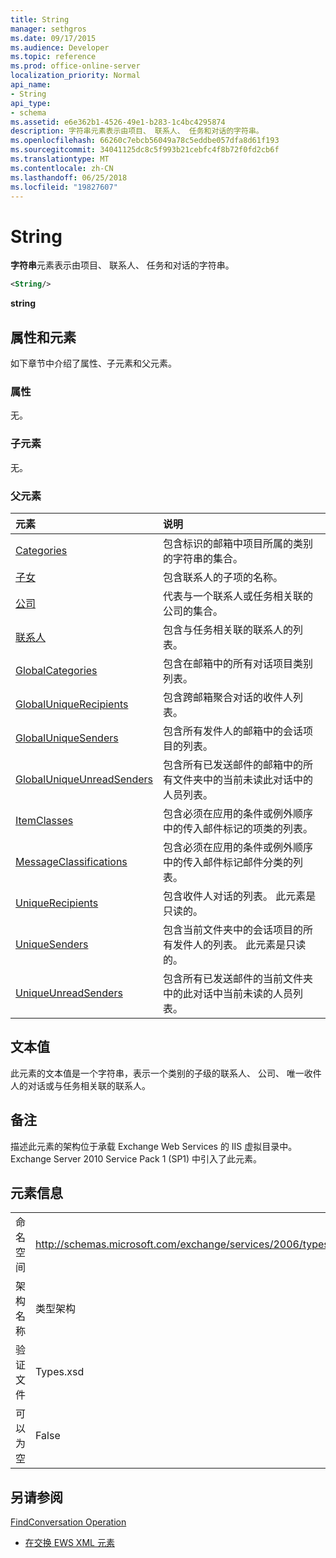 ```yaml
---
title: String
manager: sethgros
ms.date: 09/17/2015
ms.audience: Developer
ms.topic: reference
ms.prod: office-online-server
localization_priority: Normal
api_name:
- String
api_type:
- schema
ms.assetid: e6e362b1-4526-49e1-b283-1c4bc4295874
description: 字符串元素表示由项目、 联系人、 任务和对话的字符串。
ms.openlocfilehash: 66260c7ebcb56049a78c5eddbe057dfa8d61f193
ms.sourcegitcommit: 34041125dc8c5f993b21cebfc4f8b72f0fd2cb6f
ms.translationtype: MT
ms.contentlocale: zh-CN
ms.lasthandoff: 06/25/2018
ms.locfileid: "19827607"
---
```

# <a name="string"></a>String

**字符串**元素表示由项目、 联系人、 任务和对话的字符串。 
  
```XML
<String/>
```

 **string**
## <a name="attributes-and-elements"></a>属性和元素

如下章节中介绍了属性、子元素和父元素。
  
### <a name="attributes"></a>属性

无。
  
### <a name="child-elements"></a>子元素

无。
  
### <a name="parent-elements"></a>父元素

|**元素**|**说明**|
|:-----|:-----|
|[Categories](categories-ex15websvcsotherref.md) <br/> |包含标识的邮箱中项目所属的类别的字符串的集合。  <br/> |
|[子女](children.md) <br/> |包含联系人的子项的名称。  <br/> |
|[公司](companies.md) <br/> |代表与一个联系人或任务相关联的公司的集合。  <br/> |
|[联系人](contacts-ex15websvcsotherref.md) <br/> |包含与任务相关联的联系人的列表。  <br/> |
|[GlobalCategories](globalcategories.md) <br/> |包含在邮箱中的所有对话项目类别列表。  <br/> |
|[GlobalUniqueRecipients](globaluniquerecipients.md) <br/> |包含跨邮箱聚合对话的收件人列表。  <br/> |
|[GlobalUniqueSenders](globaluniquesenders.md) <br/> |包含所有发件人的邮箱中的会话项目的列表。  <br/> |
|[GlobalUniqueUnreadSenders](globaluniqueunreadsenders.md) <br/> |包含所有已发送邮件的邮箱中的所有文件夹中的当前未读此对话中的人员列表。  <br/> |
|[ItemClasses](itemclasses.md) <br/> |包含必须在应用的条件或例外顺序中的传入邮件标记的项类的列表。  <br/> |
|[MessageClassifications](messageclassifications.md) <br/> |包含必须在应用的条件或例外顺序中的传入邮件标记邮件分类的列表。  <br/> |
|[UniqueRecipients](uniquerecipients.md) <br/> |包含收件人对话的列表。 此元素是只读的。  <br/> |
|[UniqueSenders](uniquesenders.md) <br/> |包含当前文件夹中的会话项目的所有发件人的列表。 此元素是只读的。  <br/> |
|[UniqueUnreadSenders](uniqueunreadsenders.md) <br/> |包含所有已发送邮件的当前文件夹中的此对话中当前未读的人员列表。  <br/> |
   
## <a name="text-value"></a>文本值

此元素的文本值是一个字符串，表示一个类别的子级的联系人、 公司、 唯一收件人的对话或与任务相关联的联系人。
  
## <a name="remarks"></a>备注

描述此元素的架构位于承载 Exchange Web Services 的 IIS 虚拟目录中。Exchange Server 2010 Service Pack 1 (SP1) 中引入了此元素。
  
## <a name="element-information"></a>元素信息

|||
|:-----|:-----|
|命名空间  <br/> |http://schemas.microsoft.com/exchange/services/2006/types  <br/> |
|架构名称  <br/> |类型架构  <br/> |
|验证文件  <br/> |Types.xsd  <br/> |
|可以为空  <br/> |False  <br/> |
   
## <a name="see-also"></a>另请参阅



[FindConversation Operation](findconversation-operation.md)


- [在交换 EWS XML 元素](ews-xml-elements-in-exchange.md)

